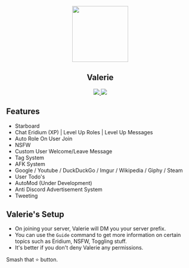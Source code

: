 <p align="center">
    <img src="https://i.imgur.com/h7Tv00N.png" width="150">
    <h2 align="center">Valerie</h2>
    <p align="center">
        <a href="https://discordapp.com/oauth2/authorize?client_id=261561347966238721&scope=bot&permissions=2146958591"><img src="https://img.shields.io/badge/Discord-Invite-7289DA.svg?style=flat-square">
        </a>
        <a href="https://discord.me/Glitched"><img src="https://img.shields.io/badge/Discord-Support%20Server-7289DA.svg?style=flat-square">
        </a>
    </p>
</p>

Features
---
* Starboard
* Chat Eridium (XP) | Level Up Roles | Level Up Messages
* Auto Role On User Join
* NSFW
* Custom User Welcome/Leave Message
* Tag System
* AFK System
* Google / Youtube / DuckDuckGo / Imgur / Wikipedia / Giphy / Steam
* User Todo's
* AutoMod (Under Development)
* Anti Discord Advertisement System
* Tweeting

Valerie's Setup
---
- On joining your server, Valerie will DM you your server prefix.
- You can use the `Guide` command to get more information on certain topics such as Eridium, NSFW, Toggling stuff.
- It's better if you don't deny Valerie any permissions.


Smash that :star: button.
